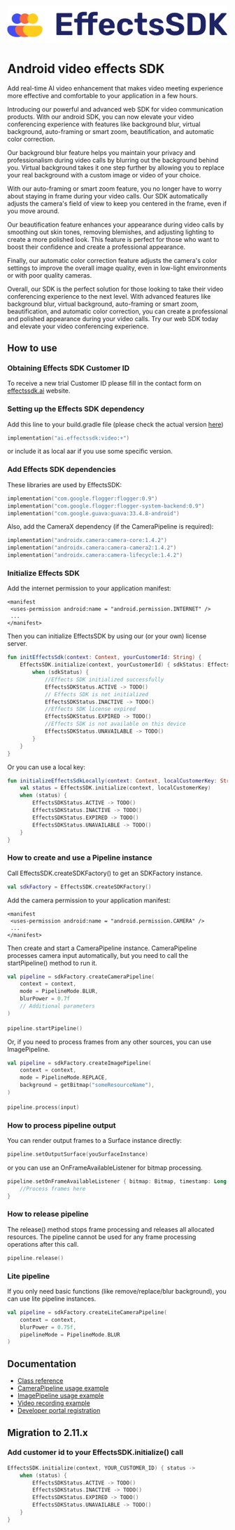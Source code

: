 ![Effects SDK logo](assets/Logo.png "Logo")

# Android video effects SDK

Add real-time AI video enhancement that makes video meeting experience more effective and comfortable to your application in a few hours.

Introducing our powerful and advanced web SDK for video communication products. With our android SDK, you can now elevate your video
conferencing experience with features like background blur, virtual background, auto-framing or smart zoom, beautification, and automatic
color correction.

Our background blur feature helps you maintain your privacy and professionalism during video calls by blurring out the background behind
you. Virtual background takes it one step further by allowing you to replace your real background with a custom image or video of your
choice.

With our auto-framing or smart zoom feature, you no longer have to worry about staying in frame during your video calls. Our SDK
automatically adjusts the camera's field of view to keep you centered in the frame, even if you move around.

Our beautification feature enhances your appearance during video calls by smoothing out skin tones, removing blemishes, and adjusting
lighting to create a more polished look. This feature is perfect for those who want to boost their confidence and create a professional
appearance.

Finally, our automatic color correction feature adjusts the camera's color settings to improve the overall image quality, even in low-light
environments or with poor quality cameras.

Overall, our SDK is the perfect solution for those looking to take their video conferencing experience to the next level. With advanced
features like background blur, virtual background, auto-framing or smart zoom, beautification, and automatic color correction, you can
create a professional and polished appearance during your video calls. Try our web SDK today and elevate your video conferencing experience.

## How to use

### Obtaining Effects SDK Customer ID

To receive a new trial Customer ID please fill in the contact form on [effectssdk.ai](https://effectssdk.ai/cp/registration) website.

### Setting up the Effects SDK dependency

Add this line to your build.gradle file (please check the actual version [here](https://github.com/EffectsSDK/android-integration-sample/releases))

```kts
implementation("ai.effectssdk:video:+")
```

or include it as local aar if you use some specific version.

### Add Effects SDK dependencies

These libraries are used by EffectsSDK:

```kts
implementation("com.google.flogger:flogger:0.9")
implementation("com.google.flogger:flogger-system-backend:0.9")
implementation("com.google.guava:guava:33.4.8-android")
```

Also, add the CameraX dependency (if the CameraPipeline is required):

```kts
implementation("androidx.camera:camera-core:1.4.2")
implementation("androidx.camera:camera-camera2:1.4.2")
implementation("androidx.camera:camera-lifecycle:1.4.2")
```

### Initialize Effects SDK

Add the internet permission to your application manifest:

```manifest
<manifest
 <uses-permission android:name = "android.permission.INTERNET" />
 ...
</manifest>
```

Then you can initialize EffectsSDK by using our (or your own) license server.

```kotlin
fun initEffectsSdk(context: Context, yourCustomerId: String) {
	EffectsSDK.initialize(context, yourCustomerId) { sdkStatus: EffectsSDKStatus ->
		when (sdkStatus) {
			//Effects SDK initialized successfully
			EffectsSDKStatus.ACTIVE -> TODO()
			// Effects SDK is not initialized
			EffectsSDKStatus.INACTIVE -> TODO()
			//Effects SDK license expired
			EffectsSDKStatus.EXPIRED -> TODO()
			//Effects SDK is not available on this device
			EffectsSDKStatus.UNAVAILABLE -> TODO()
		}
	}
}
```

Or you can use a local key:

```kotlin
fun initializeEffectsSdkLocally(context: Context, localCustomerKey: String) {
	val status = EffectsSDK.initialize(context, localCustomerKey)
	when (status) {
		EffectsSDKStatus.ACTIVE -> TODO()
		EffectsSDKStatus.INACTIVE -> TODO()
		EffectsSDKStatus.EXPIRED -> TODO()
		EffectsSDKStatus.UNAVAILABLE -> TODO()
	}
}
```

### How to create and use a Pipeline instance

Call EffectsSDK.createSDKFactory() to get an SDKFactory instance.

```kotlin
val sdkFactory = EffectsSDK.createSDKFactory()
```

Add the camera permission to your application manifest:

```manifest
<manifest
 <uses-permission android:name = "android.permission.CAMERA" />
 ...
</manifest>
```

Then create and start a CameraPipeline instance. CameraPipeline processes camera input 
automatically, but you need to call the startPipeline() method to run it.

```kotlin
val pipeline = sdkFactory.createCameraPipeline(
	context = context,
	mode = PipelineMode.BLUR,
	blurPower = 0.7f
	// Additional parameters
)

pipeline.startPipeline()
```

Or, if you need to process frames from any other sources, you can use ImagePipeline.

```kotlin
val pipeline = sdkFactory.createImagePipeline(
	context = context,
	mode = PipelineMode.REPLACE,
	background = getBitmap("someResourceName"),
)

pipeline.process(input)
```

### How to process pipeline output

You can render output frames to a Surface instance directly:

```kotlin
pipeline.setOutputSurface(youSurfaceInstance)
```

or you can use an OnFrameAvailableListener for bitmap processing.

```kotlin
pipeline.setOnFrameAvailableListener { bitmap: Bitmap, timestamp: Long ->
	//Process frames here
}
```

### How to release pipeline

The release() method stops frame processing and releases all allocated resources.
The pipeline cannot be used for any frame processing operations after this call.

```kotlin
pipeline.release()
```

### Lite pipeline

If you only need basic functions (like remove/replace/blur background), you can use lite pipeline instances.

```kotlin
val pipeline = sdkFactory.createLiteCameraPipeline(
	context = context,
	blurPower = 0.75f,
	pipelineMode = PipelineMode.BLUR
)
```

## Documentation

- [Class reference](index.md)
- [CameraPipeline usage example](sample/CameraPipelineFragment.kt)
- [ImagePipeline usage example](sample/ImagePipelineFragment.kt)
- [Video recording example](sample/VideoRecordFragment.kt)
- [Developer portal registration](https://effectssdk.ai/cp/registration)

## Migration to 2.11.x

### Add customer id to your EffectsSDK.initialize() call

```kotlin
EffectsSDK.initialize(context, YOUR_CUSTOMER_ID) { status ->
	when (status) {
		EffectsSDKStatus.ACTIVE -> TODO()
		EffectsSDKStatus.INACTIVE -> TODO()
		EffectsSDKStatus.EXPIRED -> TODO()
		EffectsSDKStatus.UNAVAILABLE -> TODO()
	}
}
```
